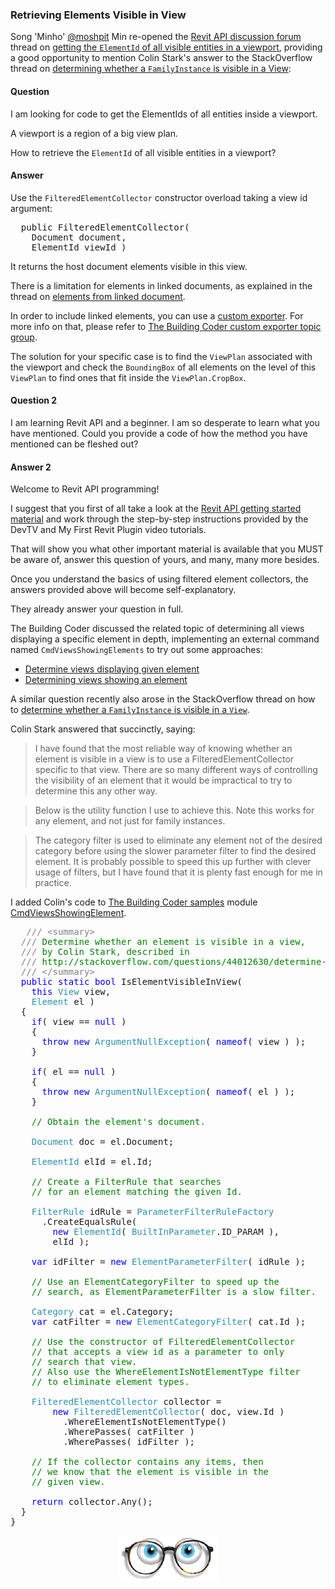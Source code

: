 <head>
<meta http-equiv="Content-Type" content="text/html; charset=utf-8">
<link rel="stylesheet" type="text/css" href="bc.css">
<script src="run_prettify.js" type="text/javascript"></script>
<!--
<script src="https://google-code-prettify.googlecode.com/svn/loader/run_prettify.js" type="text/javascript"></script>
-->
</head>

<!---

- 11203423 [Get ElementId of all visible entities in a viewport]
  http://forums.autodesk.com/t5/revit-api/get-elementid-of-all-visible-entities-in-a-viewport/m-p/5879077

- http://stackoverflow.com/questions/44012630/determine-is-a-familyinstance-is-visible-in-a-view
I have found that the most reliable way of knowing whether an element is visible in a view is to use a FilteredElementCollector specific to that view. There are so many different ways of controlling the visibility of an element that it would be impractical to try to determine this any other way.
Below is the utility function I use to achieve this. Note this works for any element, and not just for family instances.
...
The category filter is used to eliminate any element not of the desired category before using the slower parameter filter to find the desired element. It is probably possible to speed this up further with clever usage of filters, but I have found that it is plenty fast enough for me in practice.
Colin Stark
Thank you for that, Colin! I added it to [The Building Coder samples](https://github.com/jeremytammik/the_building_coder_samples) [CmdViewsShowingElements](https://github.com/jeremytammik/the_building_coder_samples/blob/master/BuildingCoder/BuildingCoder/CmdViewsShowingElements.cs), described in the discussion of [Determining Views Showing an Element](http://thebuildingcoder.typepad.com/blog/2016/12/determining-views-showing-an-element.html).

- CmdViewsShowingElements
  - [Determine Views Displaying Given Element](http://thebuildingcoder.typepad.com/blog/2014/05/views-displaying-given-element-svg-and-nosql.html#6)
  - [Determining Views Showing an Element](http://thebuildingcoder.typepad.com/blog/2016/12/determining-views-showing-an-element.html)

Retrieving Elements Visible in View @AutodeskForge #ForgeDevCon #RevitAPI @AutodeskRevit #bim #dynamobim http://bit.ly/elem_visible_view

Minho re-opened the Revit API discussion forum thread on getting the ElementId of all visible entities in a viewport, providing a good opportunity to mention Colin Stark's answer to the StackOverflow thread on determining whether a FamilyInstance is visible in a View. Question: I am looking for code to get the ElementIds of all entities inside a viewport. A viewport is a region of a big view plan...

-->

### Retrieving Elements Visible in View

Song 'Minho'  [@moshpit](https://forums.autodesk.com/t5/user/viewprofilepage/user-id/1967259) Min re-opened
the [Revit API discussion forum](http://forums.autodesk.com/t5/revit-api-forum/bd-p/160) thread
on [getting the `ElementId` of all visible entities in a viewport](http://forums.autodesk.com/t5/revit-api/get-elementid-of-all-visible-entities-in-a-viewport/m-p/5879077),
providing a good opportunity to mention Colin Stark's answer to the StackOverflow thread
on [determining whether a `FamilyInstance` is visible in a View](http://stackoverflow.com/questions/44012630/determine-is-a-familyinstance-is-visible-in-a-view):

#### <a name="2"></a>Question

I am looking for code to get the ElementIds of all entities inside a viewport.

A viewport is a region of a big view plan.

How to retrieve the `ElementId` of all visible entities in a viewport?

#### <a name="3"></a>Answer

Use the `FilteredElementCollector` constructor overload taking a view id argument:

<pre>
  public FilteredElementCollector(
    Document document,
    ElementId viewId )
</pre>

It returns the host document elements visible in this view.

There is a limitation for elements in linked documents, as explained in the thread
on [elements from linked document](http://forums.autodesk.com/t5/revit-api/elements-from-linked-document/m-p/5867049).

In order to include linked elements, you can use
a [custom exporter](http://thebuildingcoder.typepad.com/blog/2013/07/graphics-pipeline-custom-exporter.html).
For more info on that, please refer
to [The Building Coder custom exporter topic group](http://thebuildingcoder.typepad.com/blog/about-the-author.html#5.1).

The solution for your specific case is to find the `ViewPlan` associated with the viewport and check the  `BoundingBox` of all elements on the level of this `ViewPlan` to find ones that fit inside the `ViewPlan.CropBox`.

#### <a name="4"></a>Question 2
 
I am learning Revit API and a beginner. I am so desperate to learn what you have mentioned. Could you provide a code of how the method you have mentioned can be fleshed out? 

#### <a name="5"></a>Answer 2
 
Welcome to Revit API programming!
 
I suggest that you first of all take a look at
the [Revit API getting started material](http://thebuildingcoder.typepad.com/blog/about-the-author.html#2) and
work through the step-by-step instructions provided by the DevTV and My First Revit Plugin video tutorials.
 
That will show you what other important material is available that you MUST be aware of, answer this question of yours, and many, many more besides.
 
Once you understand the basics of using filtered element collectors, the answers provided above will become self-explanatory.
 
They already answer your question in full.
 
The Building Coder discussed the related topic of determining all views displaying a specific element in depth, implementing an external command named `CmdViewsShowingElements` to try out some approaches:
 
- [Determine views displaying given element](http://thebuildingcoder.typepad.com/blog/2014/05/views-displaying-given-element-svg-and-nosql.html)
- [Determining views showing an element](http://thebuildingcoder.typepad.com/blog/2016/12/determining-views-showing-an-element.html)
 
A similar question recently also arose in the StackOverflow thread on how
to [determine whether a `FamilyInstance` is visible in a `View`](http://stackoverflow.com/questions/44012630/determine-is-a-familyinstance-is-visible-in-a-view).
 
Colin Stark answered that succinctly, saying:
 
> I have found that the most reliable way of knowing whether an element is visible in a view is to use a FilteredElementCollector specific to that view. There are so many different ways of controlling the visibility of an element that it would be impractical to try to determine this any other way.
 
> Below is the utility function I use to achieve this. Note this works for any element, and not just for family instances.

> The category filter is used to eliminate any element not of the desired category before using the slower parameter filter to find the desired element. It is probably possible to speed this up further with clever usage of filters, but I have found that it is plenty fast enough for me in practice.
 
I added Colin's code to [The Building Coder samples](https://github.com/jeremytammik/the_building_coder_samples)
module [CmdViewsShowingElement](https://github.com/jeremytammik/the_building_coder_samples/blob/master/BuildingCoder/BuildingCoder/CmdViewsShowingElements.cs).

<pre class="code">
&nbsp;&nbsp;&nbsp;<span style="color:gray;">///</span><span style="color:green;">&nbsp;</span><span style="color:gray;">&lt;</span><span style="color:gray;">summary</span><span style="color:gray;">&gt;</span>
&nbsp;&nbsp;<span style="color:gray;">///</span><span style="color:green;">&nbsp;Determine&nbsp;whether&nbsp;an&nbsp;element&nbsp;is&nbsp;visible&nbsp;in&nbsp;a&nbsp;view,&nbsp;</span>
&nbsp;&nbsp;<span style="color:gray;">///</span><span style="color:green;">&nbsp;by&nbsp;Colin&nbsp;Stark,&nbsp;described&nbsp;in</span>
&nbsp;&nbsp;<span style="color:gray;">///</span><span style="color:green;">&nbsp;http://stackoverflow.com/questions/44012630/determine-is-a-familyinstance-is-visible-in-a-view</span>
&nbsp;&nbsp;<span style="color:gray;">///</span><span style="color:green;">&nbsp;</span><span style="color:gray;">&lt;/</span><span style="color:gray;">summary</span><span style="color:gray;">&gt;</span>
&nbsp;&nbsp;<span style="color:blue;">public</span>&nbsp;<span style="color:blue;">static</span>&nbsp;<span style="color:blue;">bool</span>&nbsp;IsElementVisibleInView(&nbsp;
&nbsp;&nbsp;&nbsp;&nbsp;<span style="color:blue;">this</span>&nbsp;<span style="color:#2b91af;">View</span>&nbsp;view,&nbsp;
&nbsp;&nbsp;&nbsp;&nbsp;<span style="color:#2b91af;">Element</span>&nbsp;el&nbsp;)
&nbsp;&nbsp;{
&nbsp;&nbsp;&nbsp;&nbsp;<span style="color:blue;">if</span>(&nbsp;view&nbsp;==&nbsp;<span style="color:blue;">null</span>&nbsp;)
&nbsp;&nbsp;&nbsp;&nbsp;{
&nbsp;&nbsp;&nbsp;&nbsp;&nbsp;&nbsp;<span style="color:blue;">throw</span>&nbsp;<span style="color:blue;">new</span>&nbsp;<span style="color:#2b91af;">ArgumentNullException</span>(&nbsp;<span style="color:blue;">nameof</span>(&nbsp;view&nbsp;)&nbsp;);
&nbsp;&nbsp;&nbsp;&nbsp;}
 
&nbsp;&nbsp;&nbsp;&nbsp;<span style="color:blue;">if</span>(&nbsp;el&nbsp;==&nbsp;<span style="color:blue;">null</span>&nbsp;)
&nbsp;&nbsp;&nbsp;&nbsp;{
&nbsp;&nbsp;&nbsp;&nbsp;&nbsp;&nbsp;<span style="color:blue;">throw</span>&nbsp;<span style="color:blue;">new</span>&nbsp;<span style="color:#2b91af;">ArgumentNullException</span>(&nbsp;<span style="color:blue;">nameof</span>(&nbsp;el&nbsp;)&nbsp;);
&nbsp;&nbsp;&nbsp;&nbsp;}
 
&nbsp;&nbsp;&nbsp;&nbsp;<span style="color:green;">//&nbsp;Obtain&nbsp;the&nbsp;element&#39;s&nbsp;document.</span>
 
&nbsp;&nbsp;&nbsp;&nbsp;<span style="color:#2b91af;">Document</span>&nbsp;doc&nbsp;=&nbsp;el.Document;
 
&nbsp;&nbsp;&nbsp;&nbsp;<span style="color:#2b91af;">ElementId</span>&nbsp;elId&nbsp;=&nbsp;el.Id;
 
&nbsp;&nbsp;&nbsp;&nbsp;<span style="color:green;">//&nbsp;Create&nbsp;a&nbsp;FilterRule&nbsp;that&nbsp;searches&nbsp;</span>
&nbsp;&nbsp;&nbsp;&nbsp;<span style="color:green;">//&nbsp;for&nbsp;an&nbsp;element&nbsp;matching&nbsp;the&nbsp;given&nbsp;Id.</span>
&nbsp;&nbsp;
&nbsp;&nbsp;&nbsp;&nbsp;<span style="color:#2b91af;">FilterRule</span>&nbsp;idRule&nbsp;=&nbsp;<span style="color:#2b91af;">ParameterFilterRuleFactory</span>
&nbsp;&nbsp;&nbsp;&nbsp;&nbsp;&nbsp;.CreateEqualsRule(&nbsp;
&nbsp;&nbsp;&nbsp;&nbsp;&nbsp;&nbsp;&nbsp;&nbsp;<span style="color:blue;">new</span>&nbsp;<span style="color:#2b91af;">ElementId</span>(&nbsp;<span style="color:#2b91af;">BuiltInParameter</span>.ID_PARAM&nbsp;),&nbsp;
&nbsp;&nbsp;&nbsp;&nbsp;&nbsp;&nbsp;&nbsp;&nbsp;elId&nbsp;);
 
&nbsp;&nbsp;&nbsp;&nbsp;<span style="color:blue;">var</span>&nbsp;idFilter&nbsp;=&nbsp;<span style="color:blue;">new</span>&nbsp;<span style="color:#2b91af;">ElementParameterFilter</span>(&nbsp;idRule&nbsp;);
 
&nbsp;&nbsp;&nbsp;&nbsp;<span style="color:green;">//&nbsp;Use&nbsp;an&nbsp;ElementCategoryFilter&nbsp;to&nbsp;speed&nbsp;up&nbsp;the&nbsp;</span>
&nbsp;&nbsp;&nbsp;&nbsp;<span style="color:green;">//&nbsp;search,&nbsp;as&nbsp;ElementParameterFilter&nbsp;is&nbsp;a&nbsp;slow&nbsp;filter.</span>
 
&nbsp;&nbsp;&nbsp;&nbsp;<span style="color:#2b91af;">Category</span>&nbsp;cat&nbsp;=&nbsp;el.Category;
&nbsp;&nbsp;&nbsp;&nbsp;<span style="color:blue;">var</span>&nbsp;catFilter&nbsp;=&nbsp;<span style="color:blue;">new</span>&nbsp;<span style="color:#2b91af;">ElementCategoryFilter</span>(&nbsp;cat.Id&nbsp;);
 
&nbsp;&nbsp;&nbsp;&nbsp;<span style="color:green;">//&nbsp;Use&nbsp;the&nbsp;constructor&nbsp;of&nbsp;FilteredElementCollector&nbsp;</span>
&nbsp;&nbsp;&nbsp;&nbsp;<span style="color:green;">//&nbsp;that&nbsp;accepts&nbsp;a&nbsp;view&nbsp;id&nbsp;as&nbsp;a&nbsp;parameter&nbsp;to&nbsp;only&nbsp;</span>
&nbsp;&nbsp;&nbsp;&nbsp;<span style="color:green;">//&nbsp;search&nbsp;that&nbsp;view.</span>
&nbsp;&nbsp;&nbsp;&nbsp;<span style="color:green;">//&nbsp;Also&nbsp;use&nbsp;the&nbsp;WhereElementIsNotElementType&nbsp;filter&nbsp;</span>
&nbsp;&nbsp;&nbsp;&nbsp;<span style="color:green;">//&nbsp;to&nbsp;eliminate&nbsp;element&nbsp;types.</span>
 
&nbsp;&nbsp;&nbsp;&nbsp;<span style="color:#2b91af;">FilteredElementCollector</span>&nbsp;collector&nbsp;=
&nbsp;&nbsp;&nbsp;&nbsp;&nbsp;&nbsp;&nbsp;&nbsp;<span style="color:blue;">new</span>&nbsp;<span style="color:#2b91af;">FilteredElementCollector</span>(&nbsp;doc,&nbsp;view.Id&nbsp;)
&nbsp;&nbsp;&nbsp;&nbsp;&nbsp;&nbsp;&nbsp;&nbsp;&nbsp;&nbsp;.WhereElementIsNotElementType()
&nbsp;&nbsp;&nbsp;&nbsp;&nbsp;&nbsp;&nbsp;&nbsp;&nbsp;&nbsp;.WherePasses(&nbsp;catFilter&nbsp;)
&nbsp;&nbsp;&nbsp;&nbsp;&nbsp;&nbsp;&nbsp;&nbsp;&nbsp;&nbsp;.WherePasses(&nbsp;idFilter&nbsp;);
 
&nbsp;&nbsp;&nbsp;&nbsp;<span style="color:green;">//&nbsp;If&nbsp;the&nbsp;collector&nbsp;contains&nbsp;any&nbsp;items,&nbsp;then&nbsp;</span>
&nbsp;&nbsp;&nbsp;&nbsp;<span style="color:green;">//&nbsp;we&nbsp;know&nbsp;that&nbsp;the&nbsp;element&nbsp;is&nbsp;visible&nbsp;in&nbsp;the</span>
&nbsp;&nbsp;&nbsp;&nbsp;<span style="color:green;">//&nbsp;given&nbsp;view.</span>
 
&nbsp;&nbsp;&nbsp;&nbsp;<span style="color:blue;">return</span>&nbsp;collector.Any();
&nbsp;&nbsp;}
}
</pre>

<center>
<img src="img/eyes26.gif" alt="Eyes" width="160">
</center>


